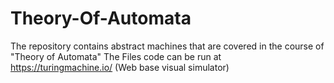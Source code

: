 # Theory-Of-Automata

The repository contains abstract machines that are covered in the course of "Theory of Automata"
The Files code can be run at https://turingmachine.io/ (Web base visual simulator)
